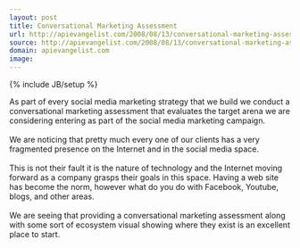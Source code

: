 ```yaml
---
layout: post
title: Conversational Marketing Assessment
url: http://apievangelist.com/2008/08/13/conversational-marketing-assessment/
source: http://apievangelist.com/2008/08/13/conversational-marketing-assessment/
domain: apievangelist.com
image: 
---
```

{% include JB/setup %}<p>As part of every social media marketing strategy that we build we conduct a conversational marketing assessment that evaluates the target arena we are considering entering as part of the social media marketing campaign.<br /><br />We are noticing that pretty much every one of our clients has a very fragmented presence on the Internet and in the social media space.<br /><br />This is not their fault it is the nature of technology and the Internet moving forward as a company grasps their goals in this space.   Having a web site has become the norm, however what do you do with Facebook, Youtube, blogs, and other areas.<br /><br />We are seeing that providing a conversational marketing assessment along with some sort of ecosystem visual showing where they exist is an excellent place to start.</p>
